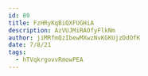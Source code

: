```yaml
---
id: 89
title: FzHRyKqBiQXFUGHiA
description: AzVUJMiRAOfyFlkNm
author: jiMRfmQzIbewMXwzNvKGKUjzDdOfK
date: 7/8/21
tags:
  - hTVqkrgovvRmowPEA
---
```

